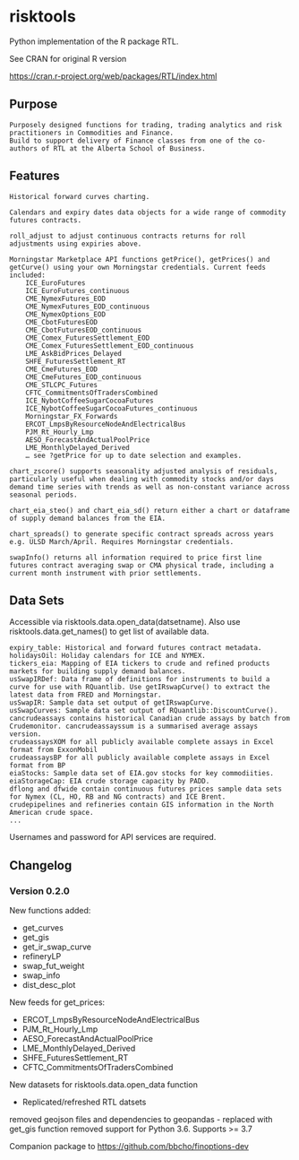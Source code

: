 # risktools

Python implementation of the R package RTL.  

See CRAN for original R version

https://cran.r-project.org/web/packages/RTL/index.html

## Purpose

    Purposely designed functions for trading, trading analytics and risk practitioners in Commodities and Finance.
    Build to support delivery of Finance classes from one of the co-authors of RTL at the Alberta School of Business.

## Features

    Historical forward curves charting.

    Calendars and expiry dates data objects for a wide range of commodity futures contracts.

    roll_adjust to adjust continuous contracts returns for roll adjustments using expiries above.

    Morningstar Marketplace API functions getPrice(), getPrices() and getCurve() using your own Morningstar credentials. Current feeds included:
        ICE_EuroFutures
        ICE_EuroFutures_continuous
        CME_NymexFutures_EOD
        CME_NymexFutures_EOD_continuous
        CME_NymexOptions_EOD
        CME_CbotFuturesEOD
        CME_CbotFuturesEOD_continuous
        CME_Comex_FuturesSettlement_EOD
        CME_Comex_FuturesSettlement_EOD_continuous
        LME_AskBidPrices_Delayed
        SHFE_FuturesSettlement_RT
        CME_CmeFutures_EOD
        CME_CmeFutures_EOD_continuous
        CME_STLCPC_Futures
        CFTC_CommitmentsOfTradersCombined
        ICE_NybotCoffeeSugarCocoaFutures
        ICE_NybotCoffeeSugarCocoaFutures_continuous
        Morningstar_FX_Forwards
        ERCOT_LmpsByResourceNodeAndElectricalBus
        PJM_Rt_Hourly_Lmp
        AESO_ForecastAndActualPoolPrice
        LME_MonthlyDelayed_Derived
        … see ?getPrice for up to date selection and examples.

    chart_zscore() supports seasonality adjusted analysis of residuals, particularly useful when dealing with commodity stocks and/or days demand time series with trends as well as non-constant variance across seasonal periods.

    chart_eia_steo() and chart_eia_sd() return either a chart or dataframe of supply demand balances from the EIA.

    chart_spreads() to generate specific contract spreads across years e.g. ULSD March/April. Requires Morningstar credentials.

    swapInfo() returns all information required to price first line futures contract averaging swap or CMA physical trade, including a current month instrument with prior settlements.

## Data Sets

Accessible via risktools.data.open_data(datsetname). Also use risktools.data.get_names() to get list of available data.

    expiry_table: Historical and forward futures contract metadata.
    holidaysOil: Holiday calendars for ICE and NYMEX.
    tickers_eia: Mapping of EIA tickers to crude and refined products markets for building supply demand balances.
    usSwapIRDef: Data frame of definitions for instruments to build a curve for use with RQuantlib. Use getIRswapCurve() to extract the latest data from FRED and Morningstar.
    usSwapIR: Sample data set output of getIRswapCurve.
    usSwapCurves: Sample data set output of RQuantlib::DiscountCurve().
    cancrudeassays contains historical Canadian crude assays by batch from Crudemonitor. cancrudeassayssum is a summarised average assays version.
    crudeassaysXOM for all publicly available complete assays in Excel format from ExxonMobil
    crudeassaysBP for all publicly available complete assays in Excel format from BP
    eiaStocks: Sample data set of EIA.gov stocks for key commodiities.
    eiaStorageCap: EIA crude storage capacity by PADD.
    dflong and dfwide contain continuous futures prices sample data sets for Nymex (CL, HO, RB and NG contracts) and ICE Brent.
    crudepipelines and refineries contain GIS information in the North American crude space.
    ...

Usernames and password for API services are required.

## Changelog

### Version 0.2.0

New functions added:
- get_curves
- get_gis
- get_ir_swap_curve
- refineryLP
- swap_fut_weight
- swap_info
- dist_desc_plot

New feeds for get_prices:
- ERCOT_LmpsByResourceNodeAndElectricalBus
- PJM_Rt_Hourly_Lmp
- AESO_ForecastAndActualPoolPrice
- LME_MonthlyDelayed_Derived
- SHFE_FuturesSettlement_RT
- CFTC_CommitmentsOfTradersCombined

New datasets for risktools.data.open_data function
- Replicated/refreshed RTL datsets

removed geojson files and dependencies to geopandas - replaced with get_gis function
removed support for Python 3.6. Supports >= 3.7

Companion package to https://github.com/bbcho/finoptions-dev

